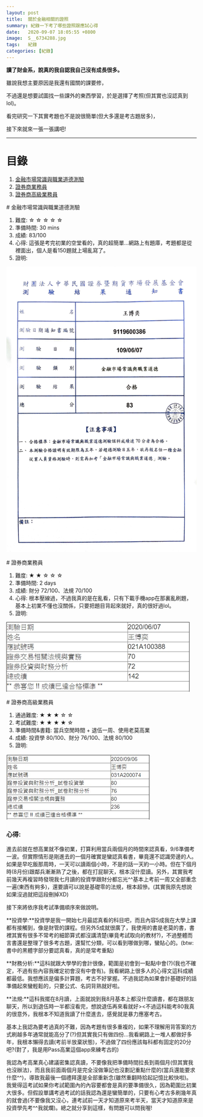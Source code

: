 ```yaml
---
layout: post
title:  關於金融相關的證照
summary: 紀錄一下考了哪些證照跟應試心得
date:   2020-09-07 18:05:55 +0800
image:  S__6734288.jpg
tags:   紀錄
categories: [紀錄]
---
```


**讀了財金系，說真的我自認我自己沒有成長很多。**

雖說我想主要原因是我還有國關的課要修，

不過還是想要試圖找一些課外的東西學習，於是選擇了考照(但其實也沒認真到lol)。

看完研究一下其實考題也不是說很簡單(但大多還是考古題居多)，

接下來就來一張一張講吧!

***

# 目錄

1. [金融市場常識與職業道德測驗](#金融市場常識與職業道德測驗)
2. [證券商業務員](#證券商業務員)
3. [證券商高級業務員](#證券商高級業務員)


<a name="金融市場常識與職業道德測驗"/>
# 金融市場常識與職業道德測驗

1. 難度: ☆ ☆ ☆ ☆ ☆
2. 準備時間: 30 mins
3. 成績: 83/100
4. 心得: 這張是考完初業的空堂看的，真的超簡單...網路上有題庫，考題都是從裡面出，個人是看150題就上場亂寫了。
5. 證明:

![image](https://raw.githubusercontent.com/poi0905/blog/master/assets/img/posts/金融市場嘗試與職業道德.jpg)


<a name="證券商業務員"/>
# 證券商業務員

1. 難度: ★ ★ ☆ ☆ ☆
2. 準備時間: 2 days
3. 成績: 財分 72/100、法規 70/100
4. 心得: 根本壓線過，不過我真的是在亂看，只有下載手機app在那裏亂刷題，基本上初業不懂也沒關係，只要把題目背起來就好，真的很好過lol。
5. 證明:

![image](https://raw.githubusercontent.com/poi0905/blog/master/assets/img/posts/證券商業務員.jpg)

<a name="證券商高級業務員"/>
# 證券商高級業務員

1. 通過難度: ★ ★ ★ ☆ ☆
2. 考試難度: ★ ★ ★ ★ ☆
3. 準備時間&書籍: 當兵空閒時間 + 退伍一周、使用老莫高業
4. 成績: 投資學 80/100、財分 76/100、法規 80/100
5. 證明:

![image](https://raw.githubusercontent.com/poi0905/blog/master/assets/img/posts/高業證書.jpg)

### 心得: 

進去前就在想高業就不像初業，打算利用當兵兩個月的時間來認真看，9/6準備考一波。但實際情形是剛進去的一個月確實是蠻認真看書，畢竟還不認識旁邊的人。如果是早吃飯那周時，一天可以讀兩個小時，不是的話一天約一小時。但在下個月時(8月份)跟鄰兵漸漸熟了之後，都在打屁聊天，根本沒什麼讀。另外，其實我考前幾天再複習時發現我七月讀的投資學跟財分都忘光^^基本上考前一周又全部重念一遍(東西有夠多)，還要讀可以說是基礎零的法規，根本超慘。(其實我原先想說如果沒過就把這段刪掉XD)

接下來將依序我考試準備順序來做說明。

**投資學:**投資學是我一開始七月最認真看的科目吧，而且內容5成我在大學上課都有接觸到，像是財管的課程。但另外5成就很廣了，我使用的書是老莫的書，書裡其實有很多不常考的細節算式都沒講清楚(畢竟考試取向的教材?)，不過整體而言書還是整理了很多考古題，還幫忙分類，可以看到哪做到哪，蠻貼心的。(btw:書中的黑體字部分要認真看，真的是常考重點)

**財務分析:**這科就跟大學學的會計很像，範圍是初會到一點點中會(?)(我也不確定，不過有些內容我確定初會沒有中會有)。我看網路上很多人的心得文這科成績都最低。我想應該是偏多計算題，考古不好掌握。不過我認為如果會計基礎好的話準備起來蠻輕鬆的，只要公式、名詞背熟就好啦。

**法規:**這科我擺在8月讀，上面就說到我8月基本上都沒什麼讀書，都在跟朋友聊天，所以到退伍時一半都沒看完，想說退伍再來看就好><不過這科能考80我真的很意外，我根本不知道我讀了什麼進去，感覺就是暴力應塞考古。

基本上我認為要考過真的不難，因為考題有很多重複的，如果不理解用背答案的方式刷越多年通常就能高分了(?)但其實我只有做四份...我看網路上一堆人都做好多年，我根本懶得去讀(考前半放棄狀態)，不過做了四份應該每科都有固定的20分吧?(對了，我是用Pass高業這個app來練考古的)

我認為考高業真心建議密集認真讀，不要像我把準備時間拉長到兩個月(但其實我也沒辦法)，而且我前面兩個月是完全沒做筆記也沒劃記重點什麼的(當兵還能要求什麼^^)，導致我最後一個禮拜還是全部重新念(雖然重翻時拾起記憶比較快啦)。我覺得這考試如果你考試範圍內的內容要都會是真的要準備很久，因為範圍比初業大很多。但假設單講考過考試的話我認為還是蠻簡單的，只要有心考古多刷幾年真的就會過(不要像我又沒心，連考試前一天才知道原來考半天，當天才知道原來是投資學先考^^我就爛)。總之就分享到這樣，有問題可以問我喔!

                                 
